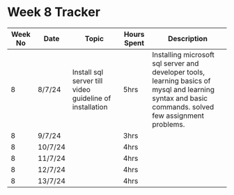 # Week 8 Tracker

| Week No | Date    | Topic                                   | Hours Spent | Description                                                                                                                                                                        |
| ------- | ------- | --------------------------------------- | ----------- | ---------------------------------------------------------------------------------------------------------------------------------------------------------------------------------- |
| 8       | 8/7/24 | Install sql server till video guideline of installation | 5hrs        | Installing microsoft sql server and developer tools, learning basics of mysql and learning syntax and basic commands. solved few assignment problems. |
| 8       | 9/7/24 |                                         | 3hrs        |
| 8       | 10/7/24 |                                         | 4hrs        |
| 8       | 11/7/24 |                                         | 4hrs        |
| 8       | 12/7/24 |                                         | 4hrs        |
| 8       | 13/7/24  |                                         | 4hrs        |
